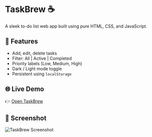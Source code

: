 # TaskBrew ☕
A sleek to-do list web app built using pure HTML, CSS, and JavaScript.

## 🔧 Features
- Add, edit, delete tasks
- Filter: All | Active | Completed
- Priority labels (Low, Medium, High)
- Dark / Light mode toggle
- Persistent using `localStorage`

## 🌐 Live Demo
👉 [Open TaskBrew](https://ytsatyam.github.io/taskbrew/)

## 📸 Screenshot
![TaskBrew Screenshot](taskbrew-screenshot.png)
